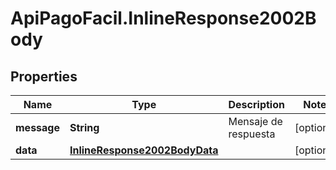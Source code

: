 # ApiPagoFacil.InlineResponse2002Body

## Properties

Name | Type | Description | Notes
------------ | ------------- | ------------- | -------------
**message** | **String** | Mensaje de respuesta | [optional] 
**data** | [**InlineResponse2002BodyData**](InlineResponse2002BodyData.md) |  | [optional] 


